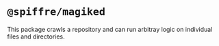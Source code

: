 # `@spiffre/magiked`

This package crawls a repository and can run arbitray logic on individual files and directories.

